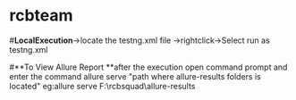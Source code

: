 # rcbteam

#**LocalExecution**->locate the testng.xml file ->rightclick->Select run as testng.xml

#**To View Allure Report **after the execution open command prompt and enter the command allure serve "path where allure-results folders is located" 
eg:allure serve F:\rcbsquad\allure-results
